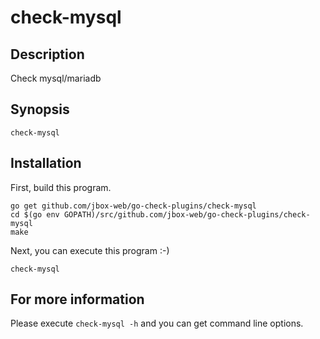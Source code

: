 # check-mysql

## Description
Check mysql/mariadb


## Synopsis
```
check-mysql
```

## Installation

First, build this program.

```
go get github.com/jbox-web/go-check-plugins/check-mysql
cd $(go env GOPATH)/src/github.com/jbox-web/go-check-plugins/check-mysql
make
```

Next, you can execute this program :-)

```
check-mysql
```

## For more information

Please execute `check-mysql -h` and you can get command line options.
